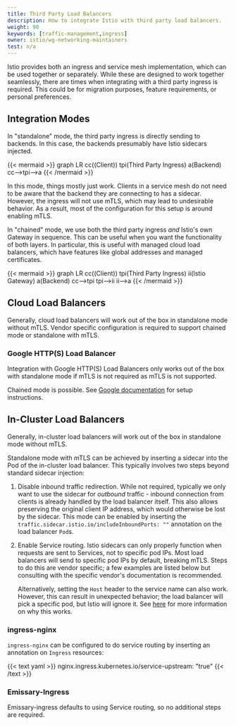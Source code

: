 ```yaml
---
title: Third Party Load Balancers
description: How to integrate Istio with third party load balancers.
weight: 90
keywords: [traffic-management,ingress]
owner: istio/wg-networking-maintainers
test: n/a
---
```


Istio provides both an ingress and service mesh implementation, which can be used
together or separately. While these are designed to work together seamlessly, there
are times when integrating with a third party ingress is required. This could be
for migration purposes, feature requirements, or personal preferences.

## Integration Modes

In "standalone" mode, the third party ingress is directly sending to backends.
In this case, the backends presumably have Istio sidecars injected.

{{< mermaid >}}
graph LR
    cc((Client))
    tpi(Third Party Ingress)
    a(Backend)
    cc-->tpi-->a
{{< /mermaid >}}

In this mode, things mostly just work.
Clients in a service mesh do not need to be aware that the backend they are connecting to has a sidecar.
However, the ingress will not use mTLS, which may lead to undesirable behavior.
As a result, most of the configuration for this setup is around enabling mTLS.

In "chained" mode, we use both the third party ingress *and* Istio's own Gateway in sequence.
This can be useful when you want the functionality of both layers.
In particular, this is useful with managed cloud load balancers, which have features like global addresses and managed certificates.

{{< mermaid >}}
graph LR
    cc((Client))
    tpi(Third Party Ingress)
    ii(Istio Gateway)
    a(Backend)
    cc-->tpi
    tpi-->ii
    ii-->a
{{< /mermaid >}}

## Cloud Load Balancers

Generally, cloud load balancers will work out of the box in standalone mode without mTLS.
Vendor specific configuration is required to support chained mode or standalone with mTLS.

### Google HTTP(S) Load Balancer

Integration with Google HTTP(S) Load Balancers only works out of the box with standalone mode
if mTLS is not required as mTLS is not supported.

Chained mode is possible. See
[Google documentation](https://cloud.google.com/architecture/exposing-service-mesh-apps-through-gke-ingress)
for setup instructions.

## In-Cluster Load Balancers

Generally, in-cluster load balancers will work out of the box in standalone mode without mTLS.

Standalone mode with mTLS can be achieved by inserting a sidecar into the Pod of the in-cluster load balancer.
This typically involves two steps beyond standard sidecar injection:

1. Disable inbound traffic redirection.
   While not required, typically we only want to use the sidecar for *outbound* traffic - inbound connection from clients is already handled by the load balancer itself.
   This also allows preserving the original client IP address, which would otherwise be lost by the sidecar.
   This mode can be enabled by inserting the `traffic.sidecar.istio.io/includeInboundPorts: ""` annotation on the load balancer `Pod`s.
1. Enable Service routing.
   Istio sidecars can only properly function when requests are sent to Services, not to specific pod IPs.
   Most load balancers will send to specific pod IPs by default, breaking mTLS.
   Steps to do this are vendor specific; a few examples are listed below but consulting with the specific vendor's documentation is recommended.

   Alternatively, setting the `Host` header to the service name can also work.
   However, this can result in unexpected behavior; the load balancer will pick a specific pod, but Istio will ignore it.
   See [here](/es/docs/ops/configuration/traffic-management/traffic-routing/#http) for more information on why this works.

### ingress-nginx

`ingress-nginx` can be configured to do service routing by inserting an annotation on `Ingress` resources:

{{< text yaml >}}
nginx.ingress.kubernetes.io/service-upstream: "true"
{{< /text >}}

### Emissary-Ingress

Emissary-ingress defaults to using Service routing, so no additional steps are required.

